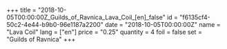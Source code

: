 +++
title = "2018-10-05T00:00:00Z_Guilds_of_Ravnica_Lava_Coil_[en]_false"
id = "f6135cf4-50c2-4e44-b9b0-96e1187a2200"
date = "2018-10-05T00:00:00Z"
name = "Lava Coil"
lang = ["en"]
price = "0.25"
quantity = 4
foil = false
set = "Guilds of Ravnica"
+++
